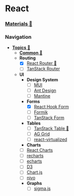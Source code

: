 # React

### [Materials 📂](./materials.md)


### Navigation

- [**Topics** 📂](./topics/readme.md)
  - [**Common** 📂](./topics/common/readme.md)
  - **Routing**
    - [x] [React Router 📂](./topics/routing/react-router/readme.md)
    - [ ] [TanStack Router](https://tanstack.com/router/v1)
  - **UI**
    - **Design System**
      - [ ] [MUI](https://mui.com/)
      - [ ] [Ant Design](https://ant.design/)
      - [ ] [Mantine](https://mantine.dev/)
    - **Forms**
      - [x] [React Hook Form](https://www.react-hook-form.com/)
      - [ ] [Formik](https://formik.org/)
      - [ ] [TanStack Form](https://tanstack.com/form/latest)
    - **Tables**
      - [ ] [TanStack Table 📂](./topics/ui/tables/tanstack-table/readme.md)
      - [ ] [AG Grid](https://github.com/ag-grid/ag-grid)
      - [ ] [react-virtualized](https://github.com/bvaughn/react-virtualized)
    -  **Charts**
      - [ ] [React Charts](https://react-charts.tanstack.com/)
      - [ ] [recharts](https://github.com/recharts/recharts)
      - [ ] [echarts](https://github.com/apache/echarts)
      - [ ] [D3](https://d3js.org/)
      - [ ] [Chart.js](https://www.chartjs.org/)
      - [ ] [nivo](https://github.com/plouc/nivo)
    - **Graphs**
      - [ ] [sigma.js](https://github.com/jacomyal/sigma.js)
